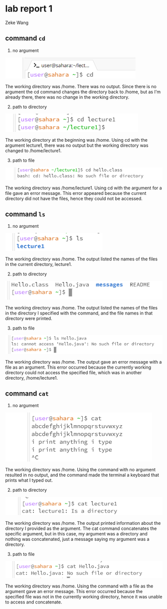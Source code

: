 # lab report 1

Zeke Wang 

## command `cd`
1. no argument

![Image](cd1.png)

The working directory was /home. There was no output. Since there is no argument the cd command changes the directory back to /home, but as I'm already there, there was no change in the working directory.

2. path to directory

![Image](cd2.png)

The working directory at the beginning was /home. Using cd with the argument lecture1, there was no output but the working directory was changed to /home/lecture1. 

3. path to file
   
![Image](cd3.png)

The working directory was /home/lecture1. Using cd with the argument for a file gave an error message. This error appeared because the current directory did not have the files, hence they could not be accessed.

## command `ls`
1. no argument
   
![Image](ls1.png)

The working directory was /home. The output listed the names of the files in the current directory, lecture1. 

2. path to directory
   
![Image](ls2.png)

The working directory was /home. The output listed the names of the files in the directory I specified with the command, and the file names in that directory were printed. 

3. path to file
   
![Image](ls3.png)

The working directory was /home. The output gave an error message with a file as an argument. This error occurred because the currently working directory could not access the specified file, which was in another directory, /home/lecture1.

## command `cat`
1. no argument
   
![Image](cat1.png)

The working directory was /home. Using the command with no argument resulted in no output, and the command made the terminal a keyboard that prints what I typed out. 

2. path to directory
   
![Image](cat2.png)

The working directory was /home. The output printed information about the directory I provided as the argument. The cat command concatenates the specific argument, but in this case, my argument was a directory and nothing was concatenated, just a message saying my argument was a directory.

3. path to file
   
![Image](cat3.png)

The working directory was /home. Using the command with a file as the argument gave an error message. This error occurred because the specified file was not in the currently working directory, hence it was unable to access and concatenate.  
